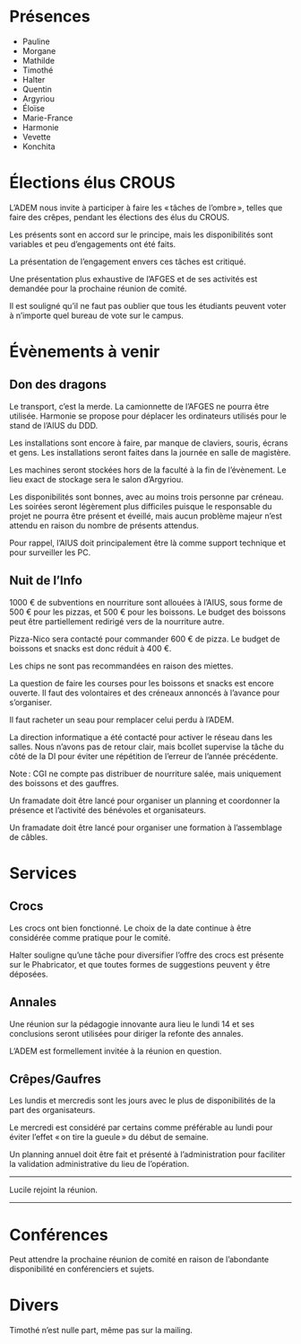 
Présences
===

  - Pauline
  - Morgane
  - Mathilde
  - Timothé
  - Halter
  - Quentin
  - Argyriou
  - Éloïse
  - Marie-France
  - Harmonie
  - Vevette
  - Konchita

Élections élus CROUS
===

L’ADEM nous invite à participer à faire les « tâches de l’ombre », telles que faire des crêpes, pendant les élections des élus du CROUS.

Les présents sont en accord sur le principe, mais les disponibilités sont variables et peu d’engagements ont été faits.

La présentation de l’engagement envers ces tâches est critiqué.

Une présentation plus exhaustive de l’AFGES et de ses activités est demandée pour la prochaine réunion de comité.

Il est souligné qu’il ne faut pas oublier que tous les étudiants peuvent voter à n’importe quel bureau de vote sur le campus.

Évènements à venir
===

Don des dragons
---

Le transport, c’est la merde.
La camionnette de l’AFGES ne pourra être utilisée.
Harmonie se propose pour déplacer les ordinateurs utilisés pour le stand de l’AIUS du DDD.

Les installations sont encore à faire, par manque de claviers, souris, écrans et gens.
Les installations seront faites dans la journée en salle de magistère.

Les machines seront stockées hors de la faculté à la fin de l’évènement.
Le lieu exact de stockage sera le salon d’Argyriou.

Les disponibilités sont bonnes, avec au moins trois personne par créneau.
Les soirées seront légèrement plus difficiles puisque le responsable du projet ne pourra être présent et éveillé, mais aucun problème majeur n’est attendu en raison du nombre de présents attendus.

Pour rappel, l’AIUS doit principalement être là comme support technique et pour surveiller les PC.

Nuit de l’Info
---

1000 € de subventions en nourriture sont allouées à l’AIUS, sous forme de 500 € pour les pizzas, et 500 € pour les boissons.
Le budget des boissons peut être partiellement redirigé vers de la nourriture autre.

Pizza-Nico sera contacté pour commander 600 € de pizza.
Le budget de boissons et snacks est donc réduit à 400 €.

Les chips ne sont pas recommandées en raison des miettes.

La question de faire les courses pour les boissons et snacks est encore ouverte.
Il faut des volontaires et des créneaux annoncés à l’avance pour s’organiser.

Il faut racheter un seau pour remplacer celui perdu à l’ADEM.

La direction informatique a été contacté pour activer le réseau dans les salles.
Nous n’avons pas de retour clair, mais bcollet supervise la tâche du côté de la DI pour éviter une répétition de l’erreur de l’année précédente.

Note : CGI ne compte pas distribuer de nourriture salée, mais uniquement des boissons et des gauffres.

Un framadate doit être lancé pour organiser un planning et coordonner la présence et l’activité des bénévoles et organisateurs.

Un framadate doit être lancé pour organiser une formation à l’assemblage de câbles.


Services
===

Crocs
---

Les crocs ont bien fonctionné.
Le choix de la date continue à être considérée comme pratique pour le comité.

Halter souligne qu’une tâche pour diversifier l’offre des crocs est présente sur le Phabricator, et que toutes formes de suggestions peuvent y être déposées.

Annales
---

Une réunion sur la pédagogie innovante aura lieu le lundi 14 et ses conclusions seront utilisées pour diriger la refonte des annales.

L’ADEM est formellement invitée à la réunion en question.


Crêpes/Gaufres
---

Les lundis et mercredis sont les jours avec le plus de disponibilités de la part des organisateurs.

Le mercredi est considéré par certains comme préférable au lundi pour éviter l’effet « on tire la gueule » du début de semaine.

Un planning annuel doit être fait et présenté à l’administration pour faciliter la validation administrative du lieu de l’opération.

---

Lucile rejoint la réunion.

---

Conférences
===

Peut attendre la prochaine réunion de comité en raison de l’abondante disponibilité en conférenciers et sujets.

Divers
===

Timothé n’est nulle part, même pas sur la mailing.

